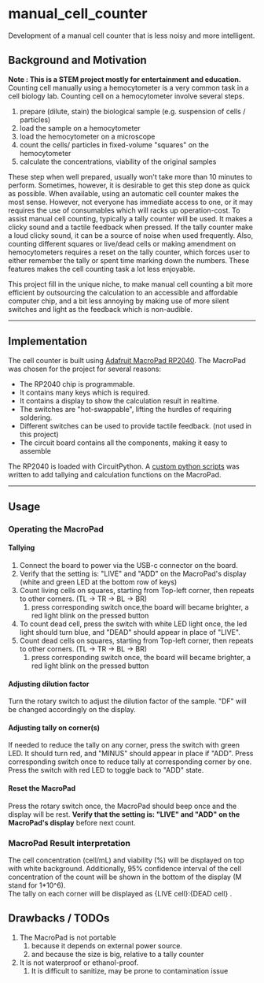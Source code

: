 # manual_cell_counter
Development of a manual cell counter that is less noisy and more intelligent. 

## Background and Motivation
__Note : This is a STEM project mostly for entertainment and education.__ 
Counting cell manually using a hemocytometer is a very common task in a cell biology lab. Counting cell on a hemocytometer involve several steps. 

1. prepare (dilute, stain) the biological sample (e.g. suspension of cells / particles)
2. load the sample on a hemocytometer
3. load the hemocytometer on a microscope 
4. count the cells/ particles in fixed-volume "squares" on the hemocytometer
5. calculate the concentrations, viability of the original samples

These step when well prepared, usually won't take more than 10 minutes to perform. Sometimes, however, it is desirable to get this step done as quick as possible. When available, using an automatic cell counter makes the most sense. However, not everyone has immediate access to one, or it may requires the use of consumables which will racks up operation-cost. 
To assist manual cell counting, typically a tally counter will be used. It makes a clicky sound  and a tactile feedback when pressed. If the tally counter make a loud clicky sound, it can be a source of noise when used frequently. Also, counting different squares or live/dead cells or making amendment on hemocytometers requires a reset on the tally counter, which forces user to either remember the tally or spent time marking down the numbers. These features makes the cell counting task a lot less enjoyable. 

This project fill in the unique niche, to make manual cell counting a bit more efficient by outsourcing the calculation to an accessible and affordable computer chip, and a bit less annoying by making use of more silent switches and light as the feedback which is non-audible. 

---

## Implementation
The cell counter is built using [Adafruit MacroPad RP2040](https://www.adafruit.com/product/5128). The MacroPad was chosen for the project for several reasons:

- The RP2040 chip is programmable.  
- It contains many keys which is required.
- It contains a display to show the calculation result in realtime. 
- The switches are "hot-swappable", lifting the hurdles of requiring soldering. 
- Different switches can be used to provide tactile feedback. (not used in this project)
- The circuit board contains all the components, making it easy to assemble

The RP2040 is loaded with CircuitPython. A [custom python scripts]("./src/code.py") was written to add tallying and calculation functions on the MacroPad.  

---

## Usage
### Operating the MacroPad
#### Tallying
1. Connect the board to power via the USB-c connector on the board. 
2. Verify that the setting is: "LIVE" and "ADD" on the MacroPad's display (white and green LED at the bottom row of keys) 
3. Count living cells on squares, starting from Top-left corner, then repeats to other corners. (TL -> TR -> BL -> BR)
   1. press corresponding switch once,the board will became brighter, a red light blink on the pressed button
4. To count dead cell, press the switch with white LED light once, the led light should turn blue, and "DEAD" should appear in place of "LIVE". 
5. Count dead cells on squares, starting from Top-left corner, then repeats to other corners. (TL -> TR -> BL -> BR)
   1. press corresponding switch once, the board will became brighter, a red light blink on the pressed button
#### Adjusting dilution factor 
Turn the rotary switch to adjust the dilution factor of the sample. "DF" will be changed accordingly on the display.
#### Adjusting tally on corner(s) 
If needed to reduce the tally on any corner, press the switch with green LED. It should turn red, and "MINUS" should appear in place if "ADD". Press corresponding switch once to reduce tally at corresponding corner by one. Press the switch with red LED to toggle back to "ADD" state. 
#### Reset the MacroPad
Press the rotary switch once, the MacroPad should beep once and the display will be rest. __Verify that the setting is: "LIVE" and "ADD" on the MacroPad's display__ before next count. 

### MacroPad Result interpretation

The cell concentration (cell/mL) and viability (%) will be displayed on top with white background. Additionally, 95% confidence interval of the cell concentration of the count will be shown in the bottom of the display (M stand for 1*10^6).   
The tally on each corner will be displayed as {LIVE cell}:{DEAD cell} . 

## Drawbacks / TODOs 
1. The MacroPad is not portable
   1. because it depends on external power source. 
   2. and because the size is big, relative to a tally counter
2. It is not waterproof or ethanol-proof.
   1. It is difficult to sanitize, may be prone to contamination issue  
